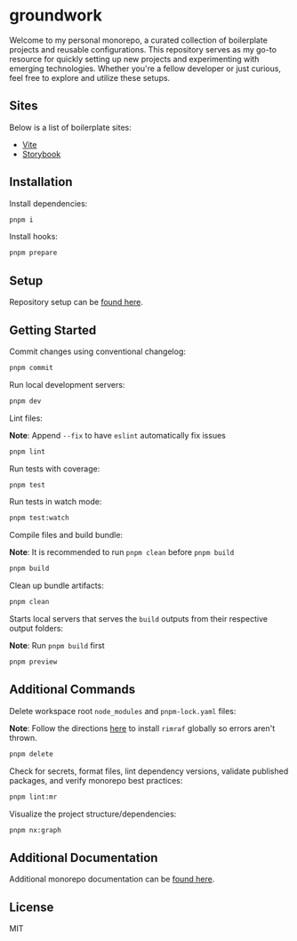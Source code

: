# groundwork

Welcome to my personal monorepo, a curated collection of boilerplate projects and reusable configurations. This repository serves as my go-to resource for quickly setting up new projects and experimenting with emerging technologies. Whether you're a fellow developer or just curious, feel free to explore and utilize these setups.

## Sites

Below is a list of boilerplate sites:

- [Vite](https://groundwork-vite.netlify.app/)
- [Storybook](https://groundwork-storybook.netlify.app/)

## Installation

Install dependencies:

```bash
pnpm i
```

Install hooks:

```bash
pnpm prepare
```

## Setup

Repository setup can be [found here](docs/repo/SETUP.md).

## Getting Started

Commit changes using conventional changelog:

```bash
pnpm commit
```

Run local development servers:

```bash
pnpm dev
```

Lint files:

**Note**: Append `--fix` to have `eslint` automatically fix issues

```bash
pnpm lint
```

Run tests with coverage:

```bash
pnpm test
```

Run tests in watch mode:

```bash
pnpm test:watch
```

Compile files and build bundle:

**Note**: It is recommended to run `pnpm clean` before `pnpm build`

```bash
pnpm build
```

Clean up bundle artifacts:

```bash
pnpm clean
```

Starts local servers that serves the `build` outputs from their respective output folders:

**Note**: Run `pnpm build` first

```bash
pnpm preview
```

## Additional Commands

Delete workspace root `node_modules` and `pnpm-lock.yaml` files:

**Note**: Follow the directions [here](docs/repo/SETUP.md#global-packages) to install `rimraf` globally so errors aren't thrown.

```bash
pnpm delete
```

Check for secrets, format files, lint dependency versions, validate published packages, and verify monorepo best practices:

```bash
pnpm lint:mr
```

Visualize the project structure/dependencies:

```bash
pnpm nx:graph
```

## Additional Documentation

Additional monorepo documentation can be [found here](docs/repo/README.md).

## License

MIT
